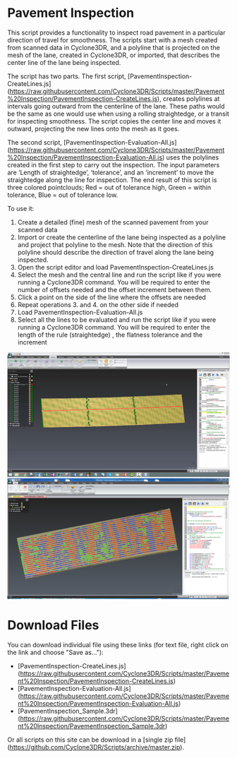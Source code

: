 # Pavement Inspection

This script provides a functionality to inspect road pavement in a particular direction of travel for smoothness.  The scripts start with a mesh created from scanned data in Cyclone3DR, and a polyline that is projected on the mesh of the lane, created in Cyclone3DR, or imported, that describes the center line of the lane being inspected.

The script has two parts.  The first script, [PavementInspection-CreateLines.js] (https://raw.githubusercontent.com/Cyclone3DR/Scripts/master/Pavement%20Inspection/PavementInspection-CreateLines.js), creates polylines at intervals going outward from the centerline of the lane.  These paths would be the same as one would use when using a rolling straightedge, or a transit for inspecting smoothness.  The script copies the center line and moves it outward, projecting the new lines onto the mesh as it goes.

The second script, [PavementInspection-Evaluation-All.js] (https://raw.githubusercontent.com/Cyclone3DR/Scripts/master/Pavement%20Inspection/PavementInspection-Evaluation-All.js) uses the polylines created in the first step to carry out the inspection.  The input parameters are ‘Length of straightedge’, ‘tolerance’, and an ‘increment’ to move the straightedge along the line for inspection.  The end result of this script is three colored pointclouds; Red = out of tolerance high, Green = within tolerance, Blue = out of tolerance low.

To use it: <br />
1. Create a detailed (fine) mesh of the scanned pavement from your scanned data <br />
2. Import or create the centerline of the lane being inspected as a polyline and project that polyline to the mesh.  Note that the direction of this polyline should describe the direction of travel along the lane being inspected.  <br />
2. Open the script editor and load PavementInspection-CreateLines.js  <br />
3. Select the mesh and the central line and run the script like if you were running a Cyclone3DR command. You will be required to enter the number of offsets needed and the offset increment between them. <br />
4. Click a point on the side of the line where the offsets are needed  <br />
5. Repeat operations 3. and 4. on the other side if needed  <br />
6. Load PavementInspection-Evaluation-All.js  <br />
7. Select all the lines to be evaluated and run the script like if you were running a Cyclone3DR command. You will be required to enter the length of the rule (straightedge) , the flatness tolerance and the increment  <br />


![alt text](https://raw.githubusercontent.com/Cyclone3DR/Scripts/master/Pavement%20Inspection/ScreenShot1.png "screenshot1")
![alt text](https://raw.githubusercontent.com/Cyclone3DR/Scripts/master/Pavement%20Inspection/ScreenShot2.png "screenshot2")

# Download Files

You can download individual file using these links (for text file, right click on the link and choose "Save as..."):

- [PavementInspection-CreateLines.js] (https://raw.githubusercontent.com/Cyclone3DR/Scripts/master/Pavement%20Inspection/PavementInspection-CreateLines.js)
- [PavementInspection-Evaluation-All.js] (https://raw.githubusercontent.com/Cyclone3DR/Scripts/master/Pavement%20Inspection/PavementInspection-Evaluation-All.js)
- [PavementInspection_Sample.3dr] (https://raw.githubusercontent.com/Cyclone3DR/Scripts/master/Pavement%20Inspection/PavementInspection_Sample.3dr)

Or all scripts on this site can be download in a [single zip file] (https://github.com/Cyclone3DR/Scripts/archive/master.zip).
